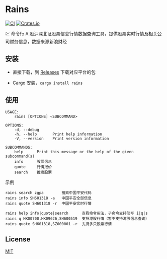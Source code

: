 
# Rains

[![CI](https://github.com/rookie0/rains/actions/workflows/ci.yml/badge.svg?branch=main)](https://github.com/rookie0/rains/actions) [![Crates.io](https://img.shields.io/crates/v/rains.svg)](https://crates.io/crates/rains)

💹 命令行 A 股沪深北证股票信息行情数据查询工具，提供股票实时行情及相关公司财务信息，数据来源新浪财经


## 安装

- 直接下载，到 [Releases](https://github.com/rookie0/rains/releases) 下载对应平台的包

- Cargo 安装，`cargo install rains`


## 使用

```
USAGE:
    rains [OPTIONS] <SUBCOMMAND>

OPTIONS:
    -d, --debug
    -h, --help       Print help information
    -V, --version    Print version information

SUBCOMMANDS:
    help      Print this message or the help of the given subcommand(s)
    info      股票信息
    quote     行情报价
    search    搜索股票
```

示例
```
rains search zgpa        搜索中国平安代码
rains info SH601318 -a   中国平安全部信息
rains quote SH601318 -r  中国平安实时行情

rains help info|quote|search      查看命令用法，子命令支持简写 i|q|s
rains q HK00700,HK09626,SH600519  支持港股行情（暂不支持港股信息查询）
rains quote SH601318,SZ000001 -r  支持多只股票行情
```


## License

[MIT](LICENSE)
